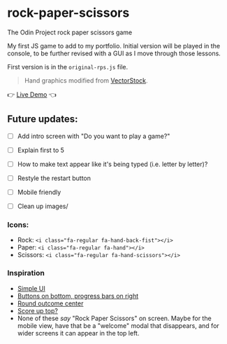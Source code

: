 # rock-paper-scissors
The Odin Project rock paper scissors game

My first JS game to add to my portfolio. Initial version will be played in the console, to be further revised with a  GUI as I move through those lessons.

First version is in the `original-rps.js` file.

> Hand graphics modified from [VectorStock](https://www.vectorstock.com/royalty-free-vector/rock-paper-scissors-hand-gesture-vector-25169733).

👉 [Live Demo](https://marlatte.github.io/rock-paper-scissors/) 👈

## Future updates:

- [ ] Add intro screen with "Do you want to play a game?"
- [ ] Explain first to 5
- [ ] How to make text appear like it's being typed (i.e. letter by letter)?
- [ ] Restyle the restart button
- [ ] Mobile friendly
- [ ] Clean up images/


### Icons:
- Rock: `<i class="fa-regular fa-hand-back-fist"></i>`
- Paper: `<i class="fa-regular fa-hand"></i>`
- Scissors: `<i class="fa-regular fa-hand-scissors"></i>`

### Inspiration
- [Simple UI](https://flutterawesome.com/content/images/2022/07/Code-2022-11-58-50.jpg)
- [Buttons on bottom, progress bars on right](https://cdn.freebiesupply.com/images/large/1x/mobile-game-ui-kit-epic-rps-h62.jpg)
- [Round outcome center](https://businesscloud.co.uk/wp-content/uploads/2021/01/iPiccy-img-600x375.jpg)
- [Score up top?](https://img.y8.com/cloud/y8-thumbs/55340/big.gif)
- None of these _say_ "Rock Paper Scissors" on screen. Maybe for the mobile view, have that be a "welcome" modal that disappears, and for wider screens it can appear in the top left.